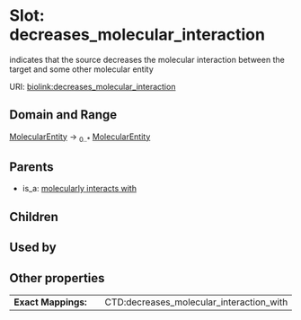 
# Slot: decreases_molecular_interaction


indicates that the source decreases the molecular interaction between the target and some other molecular entity

URI: [biolink:decreases_molecular_interaction](https://w3id.org/biolink/vocab/decreases_molecular_interaction)


## Domain and Range

[MolecularEntity](MolecularEntity.md) ->  <sub>0..*</sub> [MolecularEntity](MolecularEntity.md)

## Parents

 *  is_a: [molecularly interacts with](molecularly_interacts_with.md)

## Children


## Used by


## Other properties

|  |  |  |
| --- | --- | --- |
| **Exact Mappings:** | | CTD:decreases_molecular_interaction_with |

